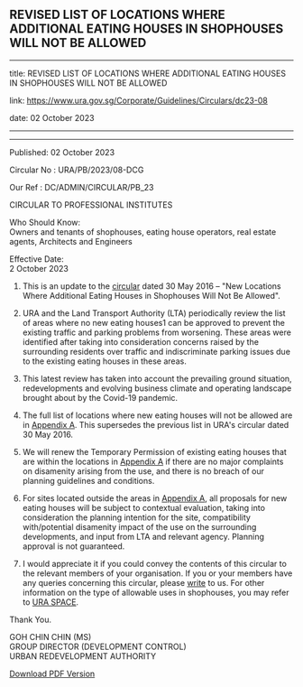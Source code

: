 ## REVISED LIST OF LOCATIONS WHERE ADDITIONAL EATING HOUSES IN SHOPHOUSES WILL NOT BE ALLOWED

---

title: REVISED LIST OF LOCATIONS WHERE ADDITIONAL EATING HOUSES IN SHOPHOUSES WILL NOT BE ALLOWED

link: https://www.ura.gov.sg/Corporate/Guidelines/Circulars/dc23-08

date: 02 October 2023

---

---

Published: 02 October 2023

Circular No : URA/PB/2023/08-DCG

Our Ref : DC/ADMIN/CIRCULAR/PB_23

CIRCULAR TO PROFESSIONAL INSTITUTES

Who Should Know:  
Owners and tenants of shophouses, eating house operators, real estate agents, Architects and Engineers

Effective Date:  
2 October 2023

1.  This is an update to the [circular](https://www.ura.gov.sg/Corporate/Data/circulars/Archive/2016/May/dc16-10) dated 30 May 2016 – "New Locations Where Additional Eating Houses in Shophouses Will Not Be Allowed".

2.  URA and the Land Transport Authority (LTA) periodically review the list of areas where no new eating houses1 can be approved to prevent the existing traffic and parking problems from worsening. These areas were identified after taking into consideration concerns raised by the surrounding residents over traffic and indiscriminate parking issues due to the existing eating houses in these areas.

3.  This latest review has taken into account the prevailing ground situation, redevelopments and evolving business climate and operating landscape brought about by the Covid-19 pandemic.

4.  The full list of locations where new eating houses will not be allowed are in [Appendix A](https://www.ura.gov.sg/-/media/Corporate/Guidelines/Development-control/Circulars/2023/Oct/dc23-08-AppendixA.pdf). This supersedes the previous list in URA's circular dated 30 May 2016.

5.  We will renew the Temporary Permission of existing eating houses that are within the locations in [Appendix A](https://www.ura.gov.sg/-/media/Corporate/Guidelines/Development-control/Circulars/2023/Oct/dc23-08-AppendixA.pdf) if there are no major complaints on disamenity arising from the use, and there is no breach of our planning guidelines and conditions.

6.  For sites located outside the areas in [Appendix A](https://www.ura.gov.sg/-/media/Corporate/Guidelines/Development-control/Circulars/2023/Oct/dc23-08-AppendixA.pdf), all proposals for new eating houses will be subject to contextual evaluation, taking into consideration the planning intention for the site, compatibility with/potential disamenity impact of the use on the surrounding developments, and input from LTA and relevant agency. Planning approval is not guaranteed.

7.  I would appreciate it if you could convey the contents of this circular to the relevant members of your organisation. If you or your members have any queries concerning this circular, please [write](https://www.ura.gov.sg/feedbackWeb/contactus_feedback.jsp) to us. For other information on the type of allowable uses in shophouses, you may refer to [URA SPACE](https://www.ura.gov.sg/maps/).

Thank You.

GOH CHIN CHIN (MS)  
GROUP DIRECTOR (DEVELOPMENT CONTROL)  
URBAN REDEVELOPMENT AUTHORITY

[Download PDF Version](https://www.ura.gov.sg/services/download_file.aspx?f={41158F2C-207D-424A-B240-9C641A422605})
